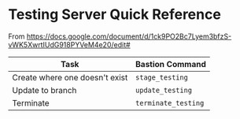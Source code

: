 # Testing Server Quick Reference

From https://docs.google.com/document/d/1ck9PO2Bc7Lyem3bfzS-vWK5XwrtIUdG918PYVeM4e20/edit#

|Task|Bastion Command|
|-|-|
|Create where one doesn't exist|`stage_testing`|
|Update to branch|`update_testing`|
|Terminate|`terminate_testing`|
